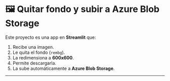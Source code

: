 # 🖼️ Quitar fondo y subir a Azure Blob Storage

Este proyecto es una app en **Streamlit** que:

1. Recibe una imagen.
2. Le quita el fondo (`rembg`).
3. La redimensiona a **600x600**.
4. Permite descargarla.
5. La sube automáticamente a **Azure Blob Storage**.

---

